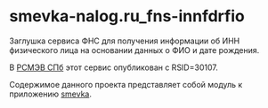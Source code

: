 # smevka-nalog.ru_fns-innfdrfio
Заглушка сервиса ФНС для получения информации об ИНН физического лица на основании данных о ФИО и дате рождения.

В [РСМЭВ СПб](https://smev.spb.ru/registry/SMEV3/) этот сервис опубликован с RSID=30107.

Содержимое данного проекта представляет собой модуль к приложению [smevka](https://github.com/do-/smevka).
